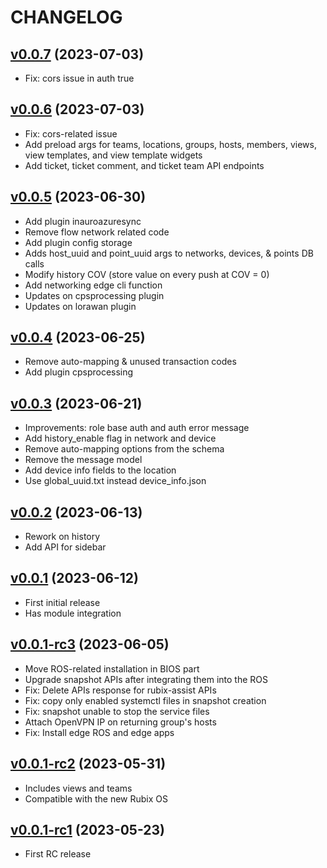 # CHANGELOG

## [v0.0.7](https://github.com/NubeIO/rubix-os/tree/v0.0.7) (2023-07-03)

- Fix: cors issue in auth true

## [v0.0.6](https://github.com/NubeIO/rubix-os/tree/v0.0.6) (2023-07-03)

- Fix: cors-related issue
- Add preload args for teams, locations, groups, hosts, members, views, view templates, and view template widgets
- Add ticket, ticket comment, and ticket team API endpoints

## [v0.0.5](https://github.com/NubeIO/rubix-os/tree/v0.0.5) (2023-06-30)

- Add plugin inauroazuresync
- Remove flow network related code
- Add plugin config storage
- Adds host_uuid and point_uuid args to networks, devices, & points DB calls
- Modify history COV (store value on every push at COV = 0)
- Add networking edge cli function
- Updates on cpsprocessing plugin
- Updates on lorawan plugin

## [v0.0.4](https://github.com/NubeIO/rubix-os/tree/v0.0.4) (2023-06-25)

- Remove auto-mapping & unused transaction codes
- Add plugin cpsprocessing

## [v0.0.3](https://github.com/NubeIO/rubix-os/tree/v0.0.3) (2023-06-21)

- Improvements: role base auth and auth error message
- Add history_enable flag in network and device
- Remove auto-mapping options from the schema
- Remove the message model
- Add device info fields to the location
- Use global_uuid.txt instead device_info.json

## [v0.0.2](https://github.com/NubeIO/rubix-os/tree/v0.0.2) (2023-06-13)

- Rework on history
- Add API for sidebar

## [v0.0.1](https://github.com/NubeIO/rubix-os/tree/v0.0.1) (2023-06-12)

- First initial release
- Has module integration

## [v0.0.1-rc3](https://github.com/NubeIO/rubix-os/tree/v0.0.1-rc3) (2023-06-05)

- Move ROS-related installation in BIOS part
- Upgrade snapshot APIs after integrating them into the ROS
- Fix: Delete APIs response for rubix-assist APIs
- Fix: copy only enabled systemctl files in snapshot creation
- Fix: snapshot unable to stop the service files
- Attach OpenVPN IP on returning group's hosts
- Fix: Install edge ROS and edge apps

## [v0.0.1-rc2](https://github.com/NubeIO/rubix-os/tree/v0.0.1-rc2) (2023-05-31)

- Includes views and teams
- Compatible with the new Rubix OS

## [v0.0.1-rc1](https://github.com/NubeIO/rubix-os/tree/v0.0.1-rc1) (2023-05-23)

- First RC release